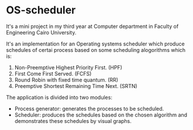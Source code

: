 # OS-scheduler
It's a mini project in my third year at Computer department in Faculty of Engineering Cairo University.

It's an implementation for an Operating systems scheduler which produce schedules of certai process based on some scheduling alogorithms which is:
1. Non-Preemptive Highest Priority First. (HPF)
2. First Come First Served. (FCFS)
3. Round Robin with fixed time quantum. (RR)
4. Preemptive Shortest Remaining Time Next. (SRTN)

The application is divided into two modules:
* Process generator: generates the processes to be scheduled.
* Scheduler: produces the schedules based on the chosen algorithm and demonstrates these schedules by visual graphs.
